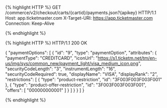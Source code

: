 {% highlight HTTP %}
GET /commerce/v2/checkout/carts/{cartid}/payments.json?{apikey} HTTP/1.1
Host: app.ticketmaster.com
X-Target-URI: https://app.ticketmaster.com
Connection: Keep-Alive

{% endhighlight %}

{% highlight HTTP %}
HTTP/1.1 200 OK

{
  "paymentOptions": [
    {
      "id": "9",
      "type": "paymentOption",
      "attributes": {
        "paymentType": "CREDITCARD",
        "iconUrl": "https://s1.ticketm.net/tm/en-us/img/sys/common_new/payment_light/visa_medium_icon.png",
        "securityCodeLength": "3",
        "instrumentLength": "16",
        "securityCodeRequired": true,
        "displayName": "VISA",
        "displayRank": "2",
        "restrictions": [
          {
            "type": "product-restriction",
            "id": "3F003F003F003F001"
          },
          {
            "type": "product-offer-restriction",
            "id": "3F003F003F003F001",
            "offers": [
              "000000000001"
            ]
          }
        ]
      }
    }
  ]
}

{% endhighlight %}
